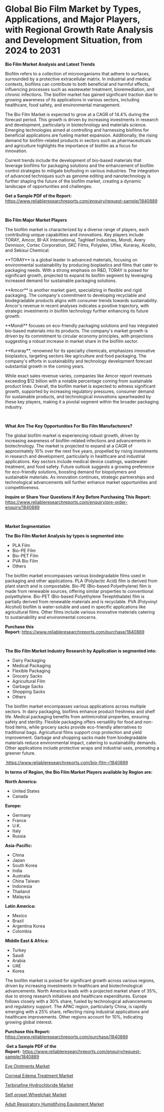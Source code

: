 <p><h1>Global Bio Film Market by Types, Applications, and Major Players, with Regional Growth Rate Analysis and Development Situation, from 2024 to 2031</h1></p><p><strong>Bio Film Market Analysis and Latest Trends</strong></p>
<p><p>Biofilm refers to a collection of microorganisms that adhere to surfaces, surrounded by a protective extracellular matrix. In industrial and medical contexts, biofilms can contribute to both beneficial and harmful effects, influencing processes such as wastewater treatment, bioremediation, and chronic infections. The biofilm market has gained significant traction due to growing awareness of its applications in various sectors, including healthcare, food safety, and environmental management.</p><p>The Bio Film Market is expected to grow at a CAGR of 14.4% during the forecast period. This growth is driven by increasing investments in research and development, particularly in biotechnology and materials science. Emerging technologies aimed at controlling and harnessing biofilms for beneficial applications are fueling market expansion. Additionally, the rising demand for biofilm-related products in sectors such as pharmaceuticals and agriculture highlights the importance of biofilm as a focus for innovation.</p><p>Current trends include the development of bio-based materials that leverage biofilms for packaging solutions and the enhancement of biofilm control strategies to mitigate biofouling in various industries. The integration of advanced techniques such as genome editing and nanotechnology is further shaping the future of the biofilm market, creating a dynamic landscape of opportunities and challenges.</p></p>
<p><strong>Get a Sample PDF of the Report:&nbsp;</strong> <a href="https://www.reliableresearchreports.com/enquiry/request-sample/1840889?utm_campaign=3&utm_medium=2&utm_source=Github&utm_content=ia&utm_term=11112024&utm_id=bio-film">https://www.reliableresearchreports.com/enquiry/request-sample/1840889</a></p>
<p>&nbsp;</p>
<p><strong>Bio Film Major Market Players</strong></p>
<p><p>The biofilm market is characterized by a diverse range of players, each contributing unique capabilities and innovations. Key players include TORAY, Amcor, BI-AX International, Taghleef Industries, Mondi, Avery Dennison, Cortec Corporation, SKC Films, Polyplex, Uflex, Kuraray, Aicello, and Sekisui Chemical. </p><p>**TORAY** is a global leader in advanced materials, focusing on environmental sustainability by producing bioplastics and films that cater to packaging needs. With a strong emphasis on R&D, TORAY is poised for significant growth, projected to expand its biofilm segment by leveraging increased demand for sustainable packaging solutions.</p><p>**Amcor** is another market giant, specializing in flexible and rigid packaging. The company's commitment to developing recyclable and biodegradable products aligns with consumer trends towards sustainability. Amcor's revenue in recent analyses indicates a positive trajectory, with strategic investments in biofilm technology further enhancing its future growth.</p><p>**Mondi** focuses on eco-friendly packaging solutions and has integrated bio-based materials into its products. The company's market growth is driven by its commitment to circular economy principles, with projections suggesting a robust increase in market share in the biofilm sector.</p><p>**Kuraray**, renowned for its specialty chemicals, emphasizes innovative bioplastics, targeting sectors like agriculture and food packaging. The company's efforts in sustainability and technology development forecast substantial growth in the coming years.</p><p>While exact sales revenue varies, companies like Amcor report revenues exceeding $12 billion with a notable percentage coming from sustainable product lines. Overall, the biofilm market is expected to witness significant growth, supported by increasing regulatory pressures, consumer demand for sustainable products, and technological innovations spearheaded by these key players, making it a pivotal segment within the broader packaging industry.</p></p>
<p>&nbsp;</p>
<p><strong>What Are The Key Opportunities For Bio Film Manufacturers?</strong></p>
<p><p>The global biofilm market is experiencing robust growth, driven by increasing awareness of biofilm-related infections and advancements in biotechnology. The market is projected to expand at a CAGR of approximately 10% over the next five years, propelled by rising investments in research and development, particularly in healthcare and industrial applications. Key sectors include medical device coatings, wastewater treatment, and food safety. Future outlook suggests a growing preference for eco-friendly solutions, boosting demand for biopolymers and sustainable materials. As innovation continues, strategic partnerships and technological advancements will further enhance market opportunities and competitiveness.</p></p>
<p><strong>Inquire or Share Your Questions If Any Before Purchasing This Report:</strong> <a href="https://www.reliableresearchreports.com/enquiry/pre-order-enquiry/1840889?utm_campaign=3&utm_medium=2&utm_source=Github&utm_content=ia&utm_term=11112024&utm_id=bio-film">https://www.reliableresearchreports.com/enquiry/pre-order-enquiry/1840889</a></p>
<p>&nbsp;</p>
<p><strong>Market Segmentation</strong></p>
<p><strong>The Bio Film Market Analysis by types is segmented into:</strong></p>
<p><ul><li>PLA Film</li><li>Bio-PE Film</li><li>Bio-PET Film</li><li>PVA Bio Film</li><li>Others</li></ul></p>
<p><p>The biofilm market encompasses various biodegradable films used in packaging and other applications. PLA (Polylactic Acid) film is derived from plant starch and is compostable. Bio-PE (Bio-based Polyethylene) film is made from renewable sources, offering similar properties to conventional polyethylene. Bio-PET (Bio-based Polyethylene Terephthalate) film is partially derived from renewable materials and is recyclable. PVA (Polyvinyl Alcohol) biofilm is water-soluble and used in specific applications like agricultural films. Other films include various innovative materials catering to sustainability and environmental concerns.</p></p>
<p><strong>Purchase this Report:&nbsp;</strong><a href="https://www.reliableresearchreports.com/purchase/1840889?utm_campaign=3&utm_medium=2&utm_source=Github&utm_content=ia&utm_term=11112024&utm_id=bio-film">https://www.reliableresearchreports.com/purchase/1840889</a></p>
<p>&nbsp;</p>
<p><strong>The Bio Film Market Industry Research by Application is segmented into:</strong></p>
<p><ul><li>Dairy Packaging</li><li>Medical Packaging</li><li>Flexible Packaging</li><li>Grocery Sacks</li><li>Agricultural Film</li><li>Garbage Sacks</li><li>Shopping Sacks</li><li>Others</li></ul></p>
<p><p>The biofilm market encompasses various applications across multiple sectors. In dairy packaging, biofilms enhance product freshness and shelf life. Medical packaging benefits from antimicrobial properties, ensuring safety and sterility. Flexible packaging offers versatility for food and non-food items, while grocery sacks provide eco-friendly alternatives to traditional bags. Agricultural films support crop protection and yield improvement. Garbage and shopping sacks made from biodegradable materials reduce environmental impact, catering to sustainability demands. Other applications include protective wraps and industrial uses, promoting a greener future.</p></p>
<p><a href="https://www.reliableresearchreports.com/bio-film-r1840889?utm_campaign=3&utm_medium=2&utm_source=Github&utm_content=ia&utm_term=11112024&utm_id=bio-film">&nbsp;https://www.reliableresearchreports.com/bio-film-r1840889</a></p>
<p><strong>In terms of Region, the Bio Film Market Players available by Region are:</strong></p>
<p>
    <p> <strong> North America: </strong>
        <ul>
            <li>United States</li>
            <li>Canada</li>
        </ul>
        </p> 
    <p> <strong> Europe: </strong>
        <ul>
            <li>Germany</li>
            <li>France</li>
            <li>U.K.</li>
            <li>Italy</li>
            <li>Russia</li>
        </ul>
        </p> 
    <p> <strong> Asia-Pacific: </strong>
        <ul>
            <li>China</li>
            <li>Japan</li>
            <li>South Korea</li>
            <li>India</li>
            <li>Australia</li>
            <li>China Taiwan</li>
            <li>Indonesia</li>
            <li>Thailand</li>
            <li>Malaysia</li>
        </ul>
        </p> 
    <p> <strong> Latin America: </strong>
        <ul>
            <li>Mexico</li>
            <li>Brazil</li>
            <li>Argentina Korea</li>
            <li>Colombia</li>
        </ul>
        </p> 
    <p> <strong> Middle East & Africa: </strong>
        <ul>
            <li>Turkey</li>
            <li>Saudi</li>
            <li>Arabia</li>
            <li>UAE</li>
            <li>Korea</li>
        </ul>
    </p>
    </p>
<p><p>The biofilm market is poised for significant growth across various regions, driven by increasing investments in healthcare and biotechnological advancements. North America leads with a projected market share of 35%, due to strong research initiatives and healthcare expenditures. Europe follows closely with a 30% share, fueled by technological advancements and regulatory support. The APAC region, particularly China, is rapidly emerging with a 25% share, reflecting rising industrial applications and healthcare improvements. Other regions account for 10%, indicating growing global interest.</p></p>
<p><strong>Purchase this Report: </strong><a href="https://www.reliableresearchreports.com/purchase/1840889?utm_campaign=3&utm_medium=2&utm_source=Github&utm_content=ia&utm_term=11112024&utm_id=bio-film">https://www.reliableresearchreports.com/purchase/1840889</a></p>
<p>&nbsp;<strong>Get a Sample PDF of the Report:&nbsp;&nbsp;</strong><a href="https://www.reliableresearchreports.com/enquiry/request-sample/1840889?utm_campaign=3&utm_medium=2&utm_source=Github&utm_content=ia&utm_term=11112024&utm_id=bio-film">https://www.reliableresearchreports.com/enquiry/request-sample/1840889</a></p>
<p><strong></strong></p>
<p><p><a href="https://www.linkedin.com/pulse/eye-ointments-market-size-type-product-global-industry-analysis-77jbc?utm_campaign=3&utm_medium=2&utm_source=Github&utm_content=ia&utm_term=11112024&utm_id=bio-film">Eye Ointments Market</a></p><p><a href="https://www.linkedin.com/pulse/corneal-edema-treatment-market-regional-outlook-competition-jkhrc?utm_campaign=3&utm_medium=2&utm_source=Github&utm_content=ia&utm_term=11112024&utm_id=bio-film">Corneal Edema Treatment Market</a></p><p><a href="https://github.com/nifongekclosebn1/Market-Research-Report-List-1/blob/main/terbinafine-hydrochloride-market.md?utm_campaign=3&utm_medium=2&utm_source=Github&utm_content=ia&utm_term=11112024&utm_id=bio-film">Terbinafine Hydrochloride Market</a></p><p><a href="https://issuu.com/reportprime-2/docs/self-propel-wheelchair-market-size-_a9dae5a542f986?utm_campaign=3&utm_medium=2&utm_source=Github&utm_content=ia&utm_term=11112024&utm_id=bio-film">Self propel Wheelchair Market</a></p><p><a href="https://issuu.com/reportprime-2/docs/adult-respiratory-humidifying-equip_fbea4d8c0b0842?utm_campaign=3&utm_medium=2&utm_source=Github&utm_content=ia&utm_term=11112024&utm_id=bio-film">Adult Respiratory Humidifying Equipment Market</a></p></p>